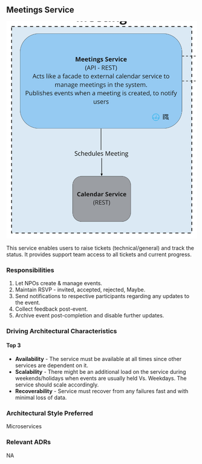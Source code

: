 ## Meetings Service
![Image](../diagrams/quanta/meeting-quanta.jpg)

This service enables users to raise tickets (technical/general) and track the status. It provides support team access to all tickets and current progress.

### Responsibilities
1. Let NPOs create & manage events.
2. Maintain RSVP - invited, accepted, rejected, Maybe.
3. Send notifications to respective participants regarding any updates to the event.
4. Collect feedback post-event.
5. Archive event post-completion and disable further updates.

### Driving Architectural Characteristics

#### Top 3
* **Availability** - The service must be available at all times since other services are dependent on it.
* **Scalability** - There might be an additional load on the service during weekends/holidays when events are usually held Vs. Weekdays. The service should scale accordingly.
* **Recoverability** - Service must recover from any failures fast and with minimal loss of data.

### Architectural Style Preferred
Microservices

### Relevant ADRs
NA

